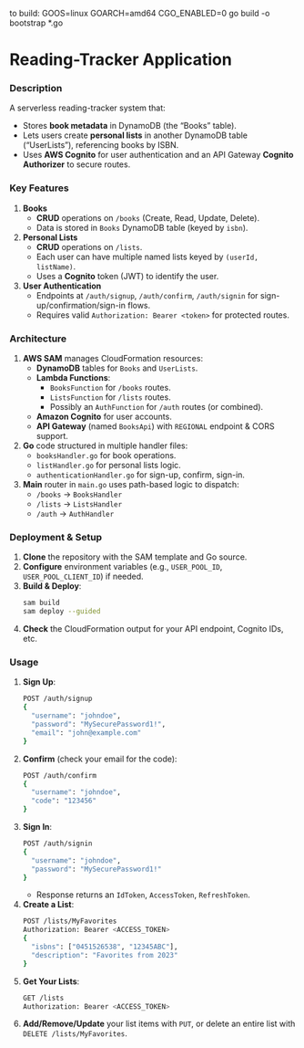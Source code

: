 to build: 
GOOS=linux GOARCH=amd64 CGO_ENABLED=0 go build -o bootstrap *.go

# Reading-Tracker Application

### Description
A serverless reading-tracker system that:

- Stores **book metadata** in DynamoDB (the “Books” table).
- Lets users create **personal lists** in another DynamoDB table (“UserLists”), referencing books by ISBN.
- Uses **AWS Cognito** for user authentication and an API Gateway **Cognito Authorizer** to secure routes.

### Key Features
1. **Books**  
   - **CRUD** operations on `/books` (Create, Read, Update, Delete).  
   - Data is stored in `Books` DynamoDB table (keyed by `isbn`).
2. **Personal Lists**  
   - **CRUD** operations on `/lists`.  
   - Each user can have multiple named lists keyed by `(userId, listName)`.
   - Uses a **Cognito** token (JWT) to identify the user.
3. **User Authentication**  
   - Endpoints at `/auth/signup`, `/auth/confirm`, `/auth/signin` for sign-up/confirmation/sign-in flows.  
   - Requires valid `Authorization: Bearer <token>` for protected routes.

### Architecture
1. **AWS SAM** manages CloudFormation resources:
   - **DynamoDB** tables for `Books` and `UserLists`.
   - **Lambda Functions**:
     - `BooksFunction` for `/books` routes.
     - `ListsFunction` for `/lists` routes.
     - Possibly an `AuthFunction` for `/auth` routes (or combined).
   - **Amazon Cognito** for user accounts.
   - **API Gateway** (named `BooksApi`) with `REGIONAL` endpoint & CORS support.
2. **Go** code structured in multiple handler files:
   - `booksHandler.go` for book operations.
   - `listHandler.go` for personal lists logic.
   - `authenticationHandler.go` for sign-up, confirm, sign-in.
3. **Main** router in `main.go` uses path-based logic to dispatch:
   - `/books` → `BooksHandler`  
   - `/lists` → `ListsHandler`  
   - `/auth` → `AuthHandler`

### Deployment & Setup
1. **Clone** the repository with the SAM template and Go source.
2. **Configure** environment variables (e.g., `USER_POOL_ID`, `USER_POOL_CLIENT_ID`) if needed.
3. **Build & Deploy**:
   ```bash
   sam build
   sam deploy --guided
   ```
4. **Check** the CloudFormation output for your API endpoint, Cognito IDs, etc.

### Usage
1. **Sign Up**:  
   ```bash
   POST /auth/signup
   {
     "username": "johndoe",
     "password": "MySecurePassword1!",
     "email": "john@example.com"
   }
   ```
2. **Confirm** (check your email for the code):
   ```bash
   POST /auth/confirm
   {
     "username": "johndoe",
     "code": "123456"
   }
   ```
3. **Sign In**:
   ```bash
   POST /auth/signin
   {
     "username": "johndoe",
     "password": "MySecurePassword1!"
   }
   ```
   - Response returns an `IdToken`, `AccessToken`, `RefreshToken`.
4. **Create a List**:
   ```bash
   POST /lists/MyFavorites
   Authorization: Bearer <ACCESS_TOKEN>
   {
     "isbns": ["0451526538", "12345ABC"],
     "description": "Favorites from 2023"
   }
   ```
5. **Get Your Lists**:
   ```bash
   GET /lists
   Authorization: Bearer <ACCESS_TOKEN>
   ```
6. **Add/Remove/Update** your list items with `PUT`, or delete an entire list with `DELETE /lists/MyFavorites`.